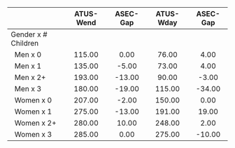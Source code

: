 
|                      |    ATUS-Wend |     ASEC-Gap |    ATUS-Wday |     ASEC-Gap |
| -------------------- | :----------: | :----------: | :----------: | :----------: |
| Gender x # Children  |              |              |              |              |
| &nbsp;&nbsp;Men x 0  |       115.00 |         0.00 |        76.00 |         4.00 |
| &nbsp;&nbsp;Men x 1  |       135.00 |        -5.00 |        73.00 |         4.00 |
| &nbsp;&nbsp;Men x 2+ |       193.00 |       -13.00 |        90.00 |        -3.00 |
| &nbsp;&nbsp;Men x 3  |       180.00 |       -19.00 |       115.00 |       -34.00 |
| &nbsp;&nbsp;Women x 0 |       207.00 |        -2.00 |       150.00 |         0.00 |
| &nbsp;&nbsp;Women x 1 |       275.00 |       -13.00 |       191.00 |        19.00 |
| &nbsp;&nbsp;Women x 2+ |       280.00 |        10.00 |       248.00 |         2.00 |
| &nbsp;&nbsp;Women x 3 |       285.00 |         0.00 |       275.00 |       -10.00 |

